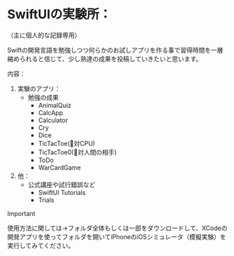 # SwiftUIの実験所：
（主に個人的な記録専用）

Swiftの開発言語を勉強しつつ何らかのお試しアプリを作る事で習得時間を一層縮められると信じて、少し熟達の成果を投稿していきたいと思います。

内容：
1. 実験のアプリ：
     - 勉強の成果
       - AnimalQuiz
       - CalcApp
       - Calculator
       - Cry
       - Dice
       - TicTacToe(📲対CPU)
       - TicTacToe0(👥対人間の相手)
       - ToDo
       - WarCardGame
2. 他：
     - 公式講座や試行錯誤など
       - SwiftUI Tutorials
       - Trials

> [!IMPORTANT]
> 使用方法に関しては→フォルダ全体もしくは一部をダウンロードして、XCodeの開発アプリを使ってフォルダを開いてiPhoneのiOSシミュレータ（模擬実験）を実行してみてください。
